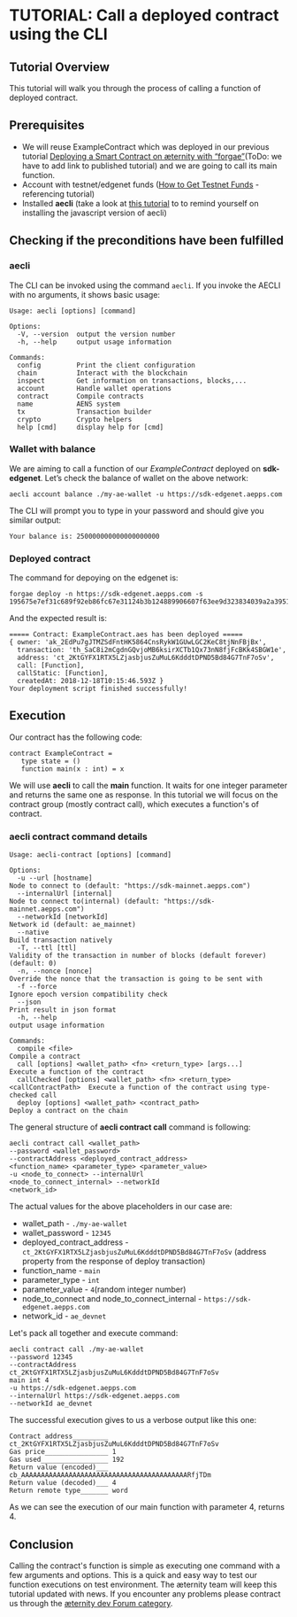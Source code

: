 # TUTORIAL: Call a deployed contract using the CLI

## Tutorial Overview
This tutorial will walk you through the process of calling a function of deployed contract.
## Prerequisites
- We will reuse ExampleContract which was deployed in our previous tutorial [Deploying a Smart Contract on æternity with “forgae”](smart-contract-deployment-in-forgae.md)(ToDo: we have to add link to published tutorial) and we are going to call its main function.  
- Account with testnet/edgenet funds ([How to Get Testnet Funds](get-testnet-tokens.md) - referencing tutorial)
- Installed **aecli** (take a look at [this tutorial](account-creation-in-ae-cli.md#installing-aecli) to to remind yourself on installing the javascript version of aecli)

## Checking if the preconditions have been fulfilled

### aecli
The CLI can be invoked using the command ```aecli```.
If you invoke the AECLI with no arguments, it shows basic usage:
```
Usage: aecli [options] [command]

Options:
  -V, --version  output the version number
  -h, --help     output usage information

Commands:
  config         Print the client configuration
  chain          Interact with the blockchain
  inspect        Get information on transactions, blocks,...
  account        Handle wallet operations
  contract       Compile contracts
  name           AENS system
  tx             Transaction builder
  crypto         Crypto helpers
  help [cmd]     display help for [cmd]
```

### Wallet with balance

We are aiming to call a function of our *ExampleContract* deployed on **sdk-edgenet**.
Let’s check the balance of wallet on the above network:

```
aecli account balance ./my-ae-wallet -u https://sdk-edgenet.aepps.com
```
The CLI will prompt you to type in your password and should give you similar output:
```
Your balance is: 250000000000000000000
```

### Deployed contract

The command for depoying on the edgenet is:
```
forgae deploy -n https://sdk-edgenet.aepps.com -s 195675e7ef31c689f92eb86fc67e31124b3b124889906607f63ee9d323834039a2a39512ab47c05b764883c04466533e0661007061a4787dc34e95de96b7b8e7
```

And the expected result is:
```
===== Contract: ExampleContract.aes has been deployed =====
{ owner: 'ak_2EdPu7gJTMZSdFntHK5864CnsRykW1GUwLGC2KeC8tjNnFBjBx',
  transaction: 'th_SaC8i2mCgdnGQvjoMB6ksirXCTb1Qx73nN8fjFcBKk4SBGW1e',
  address: 'ct_2KtGYFX1RTX5LZjasbjusZuMuL6KdddtDPND5Bd84G7TnF7oSv',
  call: [Function],
  callStatic: [Function],
  createdAt: 2018-12-18T10:15:46.593Z }
Your deployment script finished successfully!

```

## Execution

Our contract has the following code:
```
contract ExampleContract =
   type state = ()
   function main(x : int) = x 

```

We will use **aecli** to call the **main** function. It waits for one integer parameter and returns the same one as response.
In this tutorial we will focus on the contract group (mostly contract call), which executes a function's of contract.

### aecli contract command details

```
Usage: aecli-contract [options] [command]

Options:
  -u --url [hostname]                                                        Node to connect to (default: "https://sdk-mainnet.aepps.com")
  --internalUrl [internal]                                                   Node to connect to(internal) (default: "https://sdk-mainnet.aepps.com")
  --networkId [networkId]                                                    Network id (default: ae_mainnet)
  --native                                                                   Build transaction natively
  -T, --ttl [ttl]                                                            Validity of the transaction in number of blocks (default forever) (default: 0)
  -n, --nonce [nonce]                                                        Override the nonce that the transaction is going to be sent with
  -f --force                                                                 Ignore epoch version compatibility check
  --json                                                                     Print result in json format
  -h, --help                                                                 output usage information

Commands:
  compile <file>                                                             Compile a contract
  call [options] <wallet_path> <fn> <return_type> [args...]                  Execute a function of the contract
  callChecked [options] <wallet_path> <fn> <return_type> <callContractPath>  Execute a function of the contract using type-checked call
  deploy [options] <wallet_path> <contract_path>                             Deploy a contract on the chain
```
The general structure of **aecli contract call** command is following:
```
aecli contract call <wallet_path> 
--password <wallet_password> 
--contractAddress <deployed_contract_address> 
<function_name> <parameter_type> <parameter_value> 
-u <node_to_connect> --internalUrl 
<node_to_connect_internal> --networkId 
<network_id>
```

The actual values for the above placeholders in our case are:

- wallet_path - `./my-ae-wallet`
- wallet_password - `12345`
- deployed_contract_address - `ct_2KtGYFX1RTX5LZjasbjusZuMuL6KdddtDPND5Bd84G7TnF7oSv` (address property from the response of deploy transaction)
- function_name - `main`
- parameter_type - `int`
- parameter_value - `4`(random integer number)
- node_to_connect and node_to_connect_internal - `https://sdk-edgenet.aepps.com`
- network_id - `ae_devnet`

Let's pack all together and execute command:

```
aecli contract call ./my-ae-wallet 
--password 12345 
--contractAddress ct_2KtGYFX1RTX5LZjasbjusZuMuL6KdddtDPND5Bd84G7TnF7oSv 
main int 4 
-u https://sdk-edgenet.aepps.com 
--internalUrl https://sdk-edgenet.aepps.com 
--networkId ae_devnet
```

The successful execution gives to us a verbose output like this one:
```
Contract address_________ ct_2KtGYFX1RTX5LZjasbjusZuMuL6KdddtDPND5Bd84G7TnF7oSv
Gas price________________ 1
Gas used_________________ 192
Return value (encoded)___ cb_AAAAAAAAAAAAAAAAAAAAAAAAAAAAAAAAAAAAAAAAAARfjTDm
Return value (decoded)___ 4
Return remote type_______ word
```

As we can see the execution of our main function with parameter 4, returns 4. 

## Conclusion
Calling the contract's function is simple as executing one command with a few arguments and options. This is a quick and easy way to test our function executions on test environment. 
The æternity team will keep this tutorial updated with news. If you encounter any problems please contract us through the [æternity dev Forum category](https://forum.aeternity.com/c/development).
